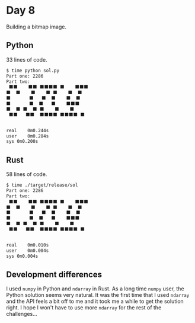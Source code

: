 # Day 8

Building a bitmap image.

## Python

33 lines of code.

```bash
$ time python sol.py
Part one: 2286
Part two: 
 ⬛⬛    ⬛⬛ ⬛⬛⬛⬛ ⬛    ⬛⬛⬛  
⬛  ⬛    ⬛    ⬛ ⬛    ⬛  ⬛ 
⬛       ⬛   ⬛  ⬛    ⬛  ⬛ 
⬛       ⬛  ⬛   ⬛    ⬛⬛⬛  
⬛  ⬛ ⬛  ⬛ ⬛    ⬛    ⬛    
 ⬛⬛   ⬛⬛  ⬛⬛⬛⬛ ⬛⬛⬛⬛ ⬛    


real	0m0.244s
user	0m0.284s
sys	0m0.200s
```



## Rust

58 lines of code.

```bash
$ time ./target/release/sol
Part one: 2286
Part two: 
 ⬛⬛    ⬛⬛ ⬛⬛⬛⬛ ⬛    ⬛⬛⬛  
⬛  ⬛    ⬛    ⬛ ⬛    ⬛  ⬛ 
⬛       ⬛   ⬛  ⬛    ⬛  ⬛ 
⬛       ⬛  ⬛   ⬛    ⬛⬛⬛  
⬛  ⬛ ⬛  ⬛ ⬛    ⬛    ⬛    
 ⬛⬛   ⬛⬛  ⬛⬛⬛⬛ ⬛⬛⬛⬛ ⬛    


real	0m0.010s
user	0m0.004s
sys	0m0.004s
```



## Development differences

I used `numpy` in Python and `ndarray` in Rust. As a long time `numpy` user, the Python solution seems very natural. It was the first time that I used `ndarray` and the API feels a bit off to me and it took me a while to get the solution right. I hope I won't have to use more `ndarray` for the rest of the challenges... 

